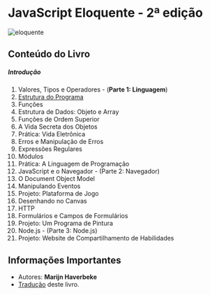 # JavaScript Eloquente - 2ª edição

![eloquente](https://braziljs.github.io/eloquente-javascript/assets/images/cover.png)

## Conteúdo do Livro

##### Introdução

1. Valores, Tipos e Operadores - (**Parte 1: Linguagem**)
1. [Estrutura do Programa](https://github.com/Darlley/ExerciciosLivros/tree/master/tecnologia/eloquentejavascript/segundocapitulo)
1. Funções
1. Estrutura de Dados: Objeto e Array
1. Funções de Ordem Superior
1. A Vida Secreta dos Objetos
1. Prática: Vida Eletrônica
1. Erros e Manipulação de Erros
1. Expressões Regulares
1. Módulos
1. Prática: A Linguagem de Programação
1. JavaScript e o Navegador - (Parte 2: Navegador)
1. O Document Object Model
1. Manipulando Eventos
1. Projeto: Plataforma de Jogo
1. Desenhando no Canvas
1. HTTP
1. Formulários e Campos de Formulários
1. Projeto: Um Programa de Pintura
1. Node.js - (Parte 3: Node.js)
1. Projeto: Website de Compartilhamento de Habilidades

## Informações Importantes

- Autores: **Marijn Haverbeke**
- [Tradução](https://github.com/braziljs/eloquente-javascript) deste livro.
